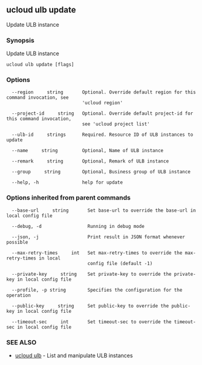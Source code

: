 

## ucloud ulb update

Update ULB instance

### Synopsis

Update ULB instance

```
ucloud ulb update [flags]
```

### Options

```
  --region     string       Optional. Override default region for this command invocation, see
                            'ucloud region' 

  --project-id     string   Optional. Override default project-id for this command invocation,
                            see 'ucloud project list' 

  --ulb-id     strings      Required. Resource ID of ULB instances to update 

  --name     string         Optional, Name of ULB instance 

  --remark     string       Optional, Remark of ULB instance 

  --group     string        Optional, Business group of ULB instance 

  --help, -h                help for update 

```

### Options inherited from parent commands

```
  --base-url     string       Set base-url to override the base-url in local config file 

  --debug, -d                 Running in debug mode 

  --json, -j                  Print result in JSON format whenever possible 

  --max-retry-times     int   Set max-retry-times to override the max-retry-times in local
                              config file (default -1) 

  --private-key     string    Set private-key to override the private-key in local config file 

  --profile, -p string        Specifies the configuration for the operation 

  --public-key     string     Set public-key to override the public-key in local config file 

  --timeout-sec     int       Set timeout-sec to override the timeout-sec in local config file 

```

### SEE ALSO

* [ucloud ulb](developer/cli/cmd/ucloud/ulb)	 - List and manipulate ULB instances

